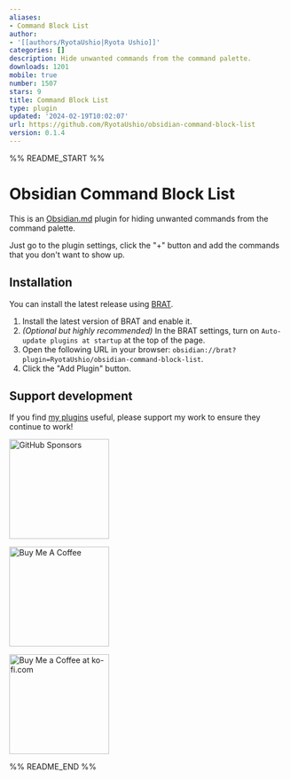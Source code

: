 ```yaml
---
aliases:
- Command Block List
author:
- '[[authors/RyotaUshio|Ryota Ushio]]'
categories: []
description: Hide unwanted commands from the command palette.
downloads: 1201
mobile: true
number: 1507
stars: 9
title: Command Block List
type: plugin
updated: '2024-02-19T10:02:07'
url: https://github.com/RyotaUshio/obsidian-command-block-list
version: 0.1.4
---
```


%% README_START %%

# Obsidian Command Block List

This is an [Obsidian.md](https://obsidian.md) plugin for hiding unwanted commands from the command palette.

Just go to the plugin settings, click the "+" button and add the commands that you don't want to show up.

## Installation

You can install the latest release using [BRAT](https://github.com/TfTHacker/obsidian42-brat).

1. Install the latest version of BRAT and enable it.
2. _(Optional but highly recommended)_ In the BRAT settings, turn on `Auto-update plugins at startup` at the top of the page.
3. Open the following URL in your browser: `obsidian://brat?plugin=RyotaUshio/obsidian-command-block-list`.
4. Click the "Add Plugin" button.

## Support development

If you find [my plugins](https://ryotaushio.github.io/the-hobbyist-dev/) useful, please support my work to ensure they continue to work!

<a href="https://github.com/sponsors/RyotaUshio" target="_blank"><img src="https://img.shields.io/static/v1?label=Sponsor&message=%E2%9D%A4&logo=GitHub&color=%23fe8e86" alt="GitHub Sponsors" style="width: 180px; height:auto;"></a>

<a href="https://www.buymeacoffee.com/ryotaushio" target="_blank"><img src="https://cdn.buymeacoffee.com/buttons/v2/default-yellow.png" alt="Buy Me A Coffee" style="width: 180px; height:auto;"></a>

<a href='https://ko-fi.com/E1E6U7CJZ' target='_blank'><img height='36' style='border:0px; width: 180px; height:auto;' src='https://storage.ko-fi.com/cdn/kofi2.png?v=3' border='0' alt='Buy Me a Coffee at ko-fi.com' /></a>


%% README_END %%